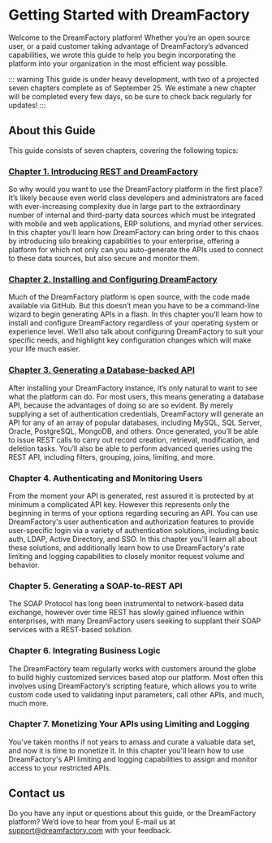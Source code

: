 # Getting Started with DreamFactory

Welcome to the DreamFactory platform! Whether you’re an open source user, or a paid customer taking advantage of DreamFactory’s advanced capabilities, we wrote this guide to help you begin incorporating the platform into your organization in the most efficient way possible.

::: warning
This guide is under heavy development, with two of a projected seven chapters complete as of September 25. We estimate a new chapter will be completed every few days, so be sure to check back regularly for updates!
:::

## About this Guide

This guide consists of seven chapters, covering the following topics:

### [Chapter 1. Introducing REST and DreamFactory](docs/chapter01.md)

So why would you want to use the DreamFactory platform in the first place? It’s likely because even world class developers and administrators are faced with ever-increasing complexity due in large part to the extraordinary number of internal and third-party data sources which must be integrated with mobile and web applications, ERP solutions, and myriad other services. In this chapter you’ll learn how DreamFactory can bring order to this chaos by introducing silo breaking capabilities to your enterprise, offering a platform for which not only can you auto-generate the APIs used to connect to these data sources, but also secure and monitor them. 

### [Chapter 2. Installing and Configuring DreamFactory](docs/chapter02.md)

Much of the DreamFactory platform is open source, with the code made available via GitHub. But this doesn’t mean you have to be a command-line wizard to begin generating APIs in a flash. In this chapter you’ll learn how to install and configure DreamFactory regardless of your operating system or experience level. We’ll also talk about configuring DreamFactory to suit your specific needs, and highlight key configuration changes which will make your life much easier.

### [Chapter 3. Generating a Database-backed API](docs/chapter03.md)

After installing your DreamFactory instance, it’s only natural to want to see what the platform can do. For most users, this means generating a database API, because the advantages of doing so are so evident. By merely supplying a set of authentication credentials, DreamFactory will generate an API for any of an array of popular databases, including MySQL, SQL Server, Oracle, PostgreSQL, MongoDB, and others. Once generated, you’ll be able to issue REST calls to carry out record creation, retrieval, modification, and deletion tasks. You’ll also be able to perform advanced queries using the REST API, including filters, grouping, joins, limiting, and more. 

### Chapter 4. Authenticating and Monitoring Users

From the moment your API is generated, rest assured it is protected by at minimum a complicated API key. However this represents only the beginning in terms of your options regarding securing an API. You can use DreamFactory's user authentication and authorization features to provide user-specific login via a variety of authentication solutions, including basic auth, LDAP, Active Directory, and SSO. In this chapter you'll learn all about these solutions, and additionally learn how to use DreamFactory's rate limiting and logging capabilities to closely monitor request volume and behavior.

### Chapter 5. Generating a SOAP-to-REST API

The SOAP Protocol has long been instrumental to network-based data exchange, however over time REST has slowly gained influence within enterprises, with many DreamFactory users seeking to supplant their SOAP services with a REST-based solution.

### Chapter 6. Integrating Business Logic

The DreamFactory team regularly works with customers around the globe to build highly customized services based atop our platform. Most often this involves using DreamFactory’s scripting feature, which allows you to write custom code used to validating input parameters, call other APIs, and much, much more.

### Chapter 7. Monetizing Your APIs using Limiting and Logging

You've taken months if not years to amass and curate a valuable data set, and now it is time to monetize it. In this chapter you'll learn how to use DreamFactory's API limiting and logging capabilities to assign and monitor access to your restricted APIs.

## Contact us

Do you have any input or questions about this guide, or the DreamFactory platform? We’d love to hear from you! E-mail us at support@dreamfactory.com with your feedback.
